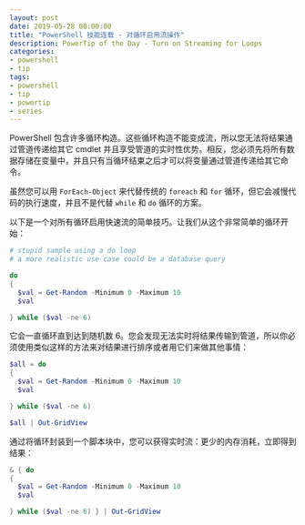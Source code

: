 ```yaml
---
layout: post
date: 2019-05-28 00:00:00
title: "PowerShell 技能连载 - 对循环启用流操作"
description: PowerTip of the Day - Turn on Streaming for Loops
categories:
- powershell
- tip
tags:
- powershell
- tip
- powertip
- series
---
```

PowerShell 包含许多循环构造。这些循环构造不能变成流，所以您无法将结果通过管道传递给其它 cmdlet 并且享受管道的实时性优势。相反，您必须先将所有数据存储在变量中，并且只有当循环结束之后才可以将变量通过管道传递给其它命令。

虽然您可以用 `ForEach-Object` 来代替传统的 `foreach` 和 `for` 循环，但它会减慢代码的执行速度，并且不是代替 `while` 和 `do` 循环的方案。

以下是一个对所有循环启用快速流的简单技巧。让我们从这个非常简单的循环开始：

```powershell
# stupid sample using a do loop
# a more realistic use case could be a database query

do
{
  $val = Get-Random -Minimum 0 -Maximum 10
  $val

} while ($val -ne 6)
```

它会一直循环直到达到随机数 6。您会发现无法实时将结果传输到管道，所以你必须使用类似这样的方法来对结果进行排序或者用它们来做其他事情：

```powershell
$all = do
{
  $val = Get-Random -Minimum 0 -Maximum 10
  $val

} while ($val -ne 6)

$all | Out-GridView
```

通过将循环封装到一个脚本块中，您可以获得实时流：更少的内存消耗，立即得到结果：

```powershell
& { do
{
  $val = Get-Random -Minimum 0 -Maximum 10
  $val

} while ($val -ne 6) } | Out-GridView
```

<!--本文国际来源：[Turn on Streaming for Loops](https://community.idera.com/database-tools/powershell/powertips/b/tips/posts/turn-on-streaming-for-loops)-->

